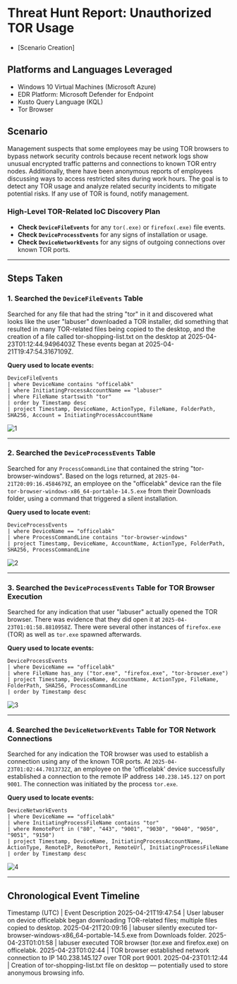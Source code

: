 # Threat Hunt Report: Unauthorized TOR Usage
- [Scenario Creation]

## Platforms and Languages Leveraged
- Windows 10 Virtual Machines (Microsoft Azure)
- EDR Platform: Microsoft Defender for Endpoint
- Kusto Query Language (KQL)
- Tor Browser

##  Scenario

Management suspects that some employees may be using TOR browsers to bypass network security controls because recent network logs show unusual encrypted traffic patterns and connections to known TOR entry nodes. Additionally, there have been anonymous reports of employees discussing ways to access restricted sites during work hours. The goal is to detect any TOR usage and analyze related security incidents to mitigate potential risks. If any use of TOR is found, notify management.

### High-Level TOR-Related IoC Discovery Plan

- **Check `DeviceFileEvents`** for any `tor(.exe)` or `firefox(.exe)` file events.
- **Check `DeviceProcessEvents`** for any signs of installation or usage.
- **Check `DeviceNetworkEvents`** for any signs of outgoing connections over known TOR ports.

---

## Steps Taken

### 1. Searched the `DeviceFileEvents` Table

Searched for any file that had the string "tor" in it and discovered what looks like the user "labuser" downloaded a TOR installer, did something that resulted in many TOR-related files being copied to the desktop, and the creation of a file called tor-shopping-list.txt on the desktop at 2025-04-23T01:12:44.9496403Z These events began at 2025-04-21T19:47:54.3167109Z.

**Query used to locate events:**

```kql
DeviceFileEvents
| where DeviceName contains "officelabk"
| where InitiatingProcessAccountName == "labuser"
| where FileName startswith "tor"
| order by Timestamp desc
| project Timestamp, DeviceName, ActionType, FileName, FolderPath, SHA256, Account = InitiatingProcessAccountName
```
![1](https://github.com/user-attachments/assets/2c6121f8-9528-4995-b796-222ff378ea63)


---

### 2. Searched the `DeviceProcessEvents` Table

Searched for any `ProcessCommandLine` that contained the string "tor-browser-windows". Based on the logs returned, at `2025-04-21T20:09:16.4584679Z`, an employee on the "officelabk" device ran the file `tor-browser-windows-x86_64-portable-14.5.exe` from their Downloads folder, using a command that triggered a silent installation.

**Query used to locate event:**

```kql
DeviceProcessEvents
| where DeviceName == "officelabk"
| where ProcessCommandLine contains "tor-browser-windows"
| project Timestamp, DeviceName, AccountName, ActionType, FolderPath, SHA256, ProcessCommandLine
```
![2](https://github.com/user-attachments/assets/e848bf7a-cf75-4147-b121-159126bd0bf0)


---

### 3. Searched the `DeviceProcessEvents` Table for TOR Browser Execution

Searched for any indication that user "labuser" actually opened the TOR browser. There was evidence that they did open it at `2025-04-23T01:01:58.8810958Z`. There were several other instances of `firefox.exe` (TOR) as well as `tor.exe` spawned afterwards.

**Query used to locate events:**

```kql
DeviceProcessEvents
| where DeviceName == "officelabk"
| where FileName has_any ("tor.exe", "firefox.exe", "tor-browser.exe")
| project Timestamp, DeviceName, AccountName, ActionType, FileName, FolderPath, SHA256, ProcessCommandLine
| order by Timestamp desc
```
![3](https://github.com/user-attachments/assets/ef5c0db4-e3d7-434c-84ce-2b2cbb155416)


---

### 4. Searched the `DeviceNetworkEvents` Table for TOR Network Connections

Searched for any indication the TOR browser was used to establish a connection using any of the known TOR ports. At `2025-04-23T01:02:44.7013732Z`, an employee on the 'officelabk' device successfully established a connection to the remote IP address `140.238.145.127` on port `9001`. The connection was initiated by the process `tor.exe`.

**Query used to locate events:**

```kql
DeviceNetworkEvents
| where DeviceName == "officelabk"
| where InitiatingProcessFileName contains "tor"
| where RemotePort in ("80", "443", "9001", "9030", "9040", "9050", "9051", "9150")
| project Timestamp, DeviceName, InitiatingProcessAccountName, ActionType, RemoteIP, RemotePort, RemoteUrl, InitiatingProcessFileName
| order by Timestamp desc
```
![4](https://github.com/user-attachments/assets/f1e3d07f-f35c-48b4-be78-679ada5a8f36)

---

## Chronological Event Timeline 

Timestamp (UTC) | Event Description
2025-04-21T19:47:54 | User labuser on device officelabk began downloading TOR-related files; multiple files copied to desktop.
2025-04-21T20:09:16 | labuser silently executed tor-browser-windows-x86_64-portable-14.5.exe from Downloads folder.
2025-04-23T01:01:58 | labuser executed TOR browser (tor.exe and firefox.exe) on officelabk.
2025-04-23T01:02:44 | TOR browser established network connection to IP 140.238.145.127 over TOR port 9001.
2025-04-23T01:12:44 | Creation of tor-shopping-list.txt file on desktop — potentially used to store anonymous browsing info.
